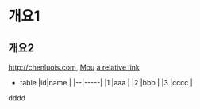 # 개요1
## 개요2
<http://chenluois.com>,
[Mou](https://twitter.com/mou)
[a relative link](other_file.md)
[^1]: And that's the footnote. !
[logo](http://finfra.com/f/f.png)
* table
|id|name |
|--|-----|
|1 |aaa  |
|2 |bbb  |
|3 |cccc |

dddd
